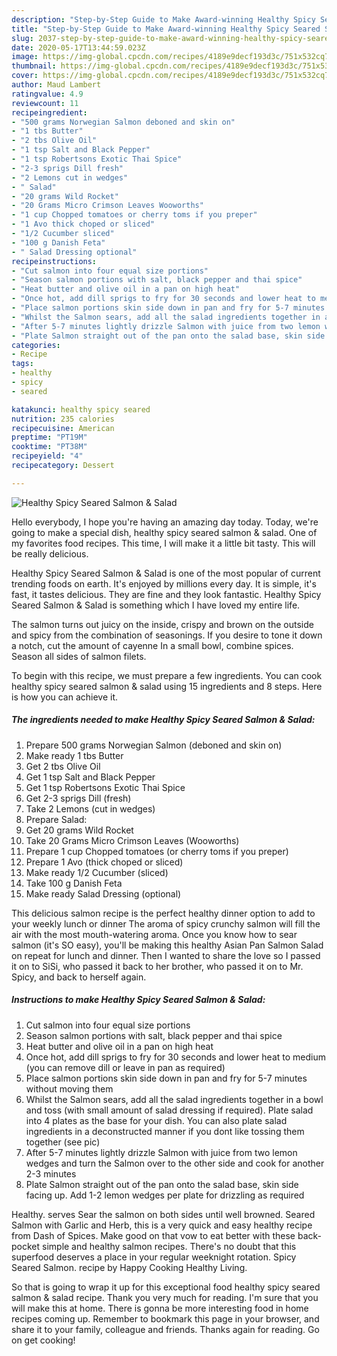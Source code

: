 ```yaml
---
description: "Step-by-Step Guide to Make Award-winning Healthy Spicy Seared Salmon &amp;amp; Salad"
title: "Step-by-Step Guide to Make Award-winning Healthy Spicy Seared Salmon &amp;amp; Salad"
slug: 2037-step-by-step-guide-to-make-award-winning-healthy-spicy-seared-salmon-and-amp-salad
date: 2020-05-17T13:44:59.023Z
image: https://img-global.cpcdn.com/recipes/4189e9decf193d3c/751x532cq70/healthy-spicy-seared-salmon-salad-recipe-main-photo.jpg
thumbnail: https://img-global.cpcdn.com/recipes/4189e9decf193d3c/751x532cq70/healthy-spicy-seared-salmon-salad-recipe-main-photo.jpg
cover: https://img-global.cpcdn.com/recipes/4189e9decf193d3c/751x532cq70/healthy-spicy-seared-salmon-salad-recipe-main-photo.jpg
author: Maud Lambert
ratingvalue: 4.9
reviewcount: 11
recipeingredient:
- "500 grams Norwegian Salmon deboned and skin on"
- "1 tbs Butter"
- "2 tbs Olive Oil"
- "1 tsp Salt and Black Pepper"
- "1 tsp Robertsons Exotic Thai Spice"
- "2-3 sprigs Dill fresh"
- "2 Lemons cut in wedges"
- " Salad"
- "20 grams Wild Rocket"
- "20 Grams Micro Crimson Leaves Wooworths"
- "1 cup Chopped tomatoes or cherry toms if you preper"
- "1 Avo thick choped or sliced"
- "1/2 Cucumber sliced"
- "100 g Danish Feta"
- " Salad Dressing optional"
recipeinstructions:
- "Cut salmon into four equal size portions"
- "Season salmon portions with salt, black pepper and thai spice"
- "Heat butter and olive oil in a pan on high heat"
- "Once hot, add dill sprigs to fry for 30 seconds and lower heat to medium (you can remove dill or leave in pan as required)"
- "Place salmon portions skin side down in pan and fry for 5-7 minutes without moving them"
- "Whilst the Salmon sears, add all the salad ingredients together in a bowl and toss (with small amount of salad dressing if required). Plate salad into 4 plates as the base for your dish. You can also plate salad ingredients in a deconstructed manner if you dont like tossing them together (see pic)"
- "After 5-7 minutes lightly drizzle Salmon with juice from two lemon wedges and turn the Salmon over to the other side and cook for another 2-3 minutes"
- "Plate Salmon straight out of the pan onto the salad base, skin side facing up. Add 1-2 lemon wedges per plate for drizzling as required"
categories:
- Recipe
tags:
- healthy
- spicy
- seared

katakunci: healthy spicy seared 
nutrition: 235 calories
recipecuisine: American
preptime: "PT19M"
cooktime: "PT38M"
recipeyield: "4"
recipecategory: Dessert

---
```



![Healthy Spicy Seared Salmon &amp; Salad](https://img-global.cpcdn.com/recipes/4189e9decf193d3c/751x532cq70/healthy-spicy-seared-salmon-salad-recipe-main-photo.jpg)

Hello everybody, I hope you're having an amazing day today. Today, we're going to make a special dish, healthy spicy seared salmon &amp; salad. One of my favorites food recipes. This time, I will make it a little bit tasty. This will be really delicious.

Healthy Spicy Seared Salmon &amp; Salad is one of the most popular of current trending foods on earth. It's enjoyed by millions every day. It is simple, it's fast, it tastes delicious. They are fine and they look fantastic. Healthy Spicy Seared Salmon &amp; Salad is something which I have loved my entire life.

The salmon turns out juicy on the inside, crispy and brown on the outside and spicy from the combination of seasonings. If you desire to tone it down a notch, cut the amount of cayenne In a small bowl, combine spices. Season all sides of salmon filets.


To begin with this recipe, we must prepare a few ingredients. You can cook healthy spicy seared salmon &amp; salad using 15 ingredients and 8 steps. Here is how you can achieve it.

<!--inarticleads1-->

##### The ingredients needed to make Healthy Spicy Seared Salmon &amp; Salad:

1. Prepare 500 grams Norwegian Salmon (deboned and skin on)
1. Make ready 1 tbs Butter
1. Get 2 tbs Olive Oil
1. Get 1 tsp Salt and Black Pepper
1. Get 1 tsp Robertsons Exotic Thai Spice
1. Get 2-3 sprigs Dill (fresh)
1. Take 2 Lemons (cut in wedges)
1. Prepare  Salad:
1. Get 20 grams Wild Rocket
1. Take 20 Grams Micro Crimson Leaves (Wooworths)
1. Prepare 1 cup Chopped tomatoes (or cherry toms if you preper)
1. Prepare 1 Avo (thick choped or sliced)
1. Make ready 1/2 Cucumber (sliced)
1. Take 100 g Danish Feta
1. Make ready  Salad Dressing (optional)


This delicious salmon recipe is the perfect healthy dinner option to add to your weekly lunch or dinner The aroma of spicy crunchy salmon will fill the air with the most mouth-watering aroma. Once you know how to sear salmon (it&#39;s SO easy), you&#39;ll be making this healthy Asian Pan Salmon Salad on repeat for lunch and dinner. Then I wanted to share the love so I passed it on to SiSi, who passed it back to her brother, who passed it on to Mr. Spicy, and back to herself again. 

<!--inarticleads2-->

##### Instructions to make Healthy Spicy Seared Salmon &amp; Salad:

1. Cut salmon into four equal size portions
1. Season salmon portions with salt, black pepper and thai spice
1. Heat butter and olive oil in a pan on high heat
1. Once hot, add dill sprigs to fry for 30 seconds and lower heat to medium (you can remove dill or leave in pan as required)
1. Place salmon portions skin side down in pan and fry for 5-7 minutes without moving them
1. Whilst the Salmon sears, add all the salad ingredients together in a bowl and toss (with small amount of salad dressing if required). Plate salad into 4 plates as the base for your dish. You can also plate salad ingredients in a deconstructed manner if you dont like tossing them together (see pic)
1. After 5-7 minutes lightly drizzle Salmon with juice from two lemon wedges and turn the Salmon over to the other side and cook for another 2-3 minutes
1. Plate Salmon straight out of the pan onto the salad base, skin side facing up. Add 1-2 lemon wedges per plate for drizzling as required


Healthy. serves Sear the salmon on both sides until well browned. Seared Salmon with Garlic and Herb, this is a very quick and easy healthy recipe from Dash of Spices. Make good on that vow to eat better with these back-pocket simple and healthy salmon recipes. There&#39;s no doubt that this superfood deserves a place in your regular weeknight rotation. Spicy Seared Salmon. recipe by Happy Cooking Healthy Living. 

So that is going to wrap it up for this exceptional food healthy spicy seared salmon &amp; salad recipe. Thank you very much for reading. I'm sure that you will make this at home. There is gonna be more interesting food in home recipes coming up. Remember to bookmark this page in your browser, and share it to your family, colleague and friends. Thanks again for reading. Go on get cooking!
